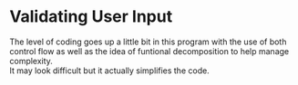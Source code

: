 # Validating User Input
The level of coding goes up a little bit in this program with the use of both control flow as well as the idea of funtional decomposition to help manage complexity.  
It may look difficult but it actually simplifies the code.  
